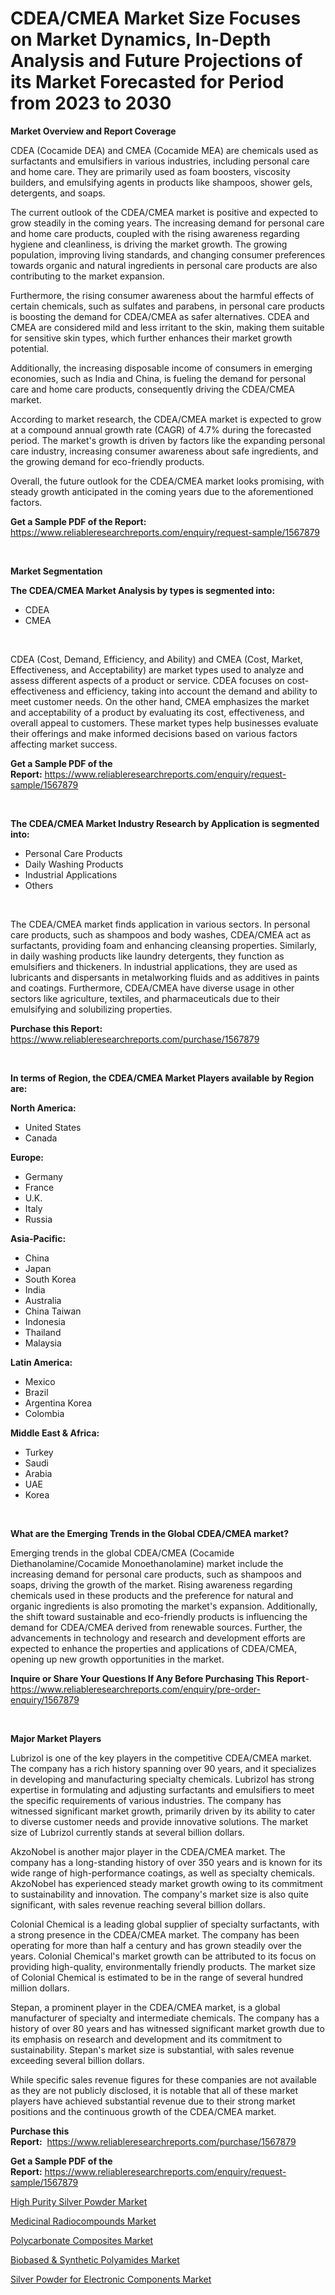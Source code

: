 <p><h1>CDEA/CMEA Market Size Focuses on Market Dynamics, In-Depth Analysis and Future Projections of its Market Forecasted for Period from 2023 to 2030</h1></p><p><strong>Market Overview and Report Coverage</strong></p>
<p><p>CDEA (Cocamide DEA) and CMEA (Cocamide MEA) are chemicals used as surfactants and emulsifiers in various industries, including personal care and home care. They are primarily used as foam boosters, viscosity builders, and emulsifying agents in products like shampoos, shower gels, detergents, and soaps.</p><p>The current outlook of the CDEA/CMEA market is positive and expected to grow steadily in the coming years. The increasing demand for personal care and home care products, coupled with the rising awareness regarding hygiene and cleanliness, is driving the market growth. The growing population, improving living standards, and changing consumer preferences towards organic and natural ingredients in personal care products are also contributing to the market expansion.</p><p>Furthermore, the rising consumer awareness about the harmful effects of certain chemicals, such as sulfates and parabens, in personal care products is boosting the demand for CDEA/CMEA as safer alternatives. CDEA and CMEA are considered mild and less irritant to the skin, making them suitable for sensitive skin types, which further enhances their market growth potential.</p><p>Additionally, the increasing disposable income of consumers in emerging economies, such as India and China, is fueling the demand for personal care and home care products, consequently driving the CDEA/CMEA market.</p><p>According to market research, the CDEA/CMEA market is expected to grow at a compound annual growth rate (CAGR) of 4.7% during the forecasted period. The market's growth is driven by factors like the expanding personal care industry, increasing consumer awareness about safe ingredients, and the growing demand for eco-friendly products.</p><p>Overall, the future outlook for the CDEA/CMEA market looks promising, with steady growth anticipated in the coming years due to the aforementioned factors.</p></p>
<p><strong>Get a Sample PDF of the Report:</strong> <a href="https://www.reliableresearchreports.com/enquiry/request-sample/1567879">https://www.reliableresearchreports.com/enquiry/request-sample/1567879</a></p>
<p>&nbsp;</p>
<p><strong>Market Segmentation</strong></p>
<p><strong>The CDEA/CMEA Market Analysis by types is segmented into:</strong></p>
<p><ul><li>CDEA</li><li>CMEA</li></ul></p>
<p>&nbsp;</p>
<p><p>CDEA (Cost, Demand, Efficiency, and Ability) and CMEA (Cost, Market, Effectiveness, and Acceptability) are market types used to analyze and assess different aspects of a product or service. CDEA focuses on cost-effectiveness and efficiency, taking into account the demand and ability to meet customer needs. On the other hand, CMEA emphasizes the market and acceptability of a product by evaluating its cost, effectiveness, and overall appeal to customers. These market types help businesses evaluate their offerings and make informed decisions based on various factors affecting market success.</p></p>
<p><strong>Get a Sample PDF of the Report:</strong>&nbsp;<a href="https://www.reliableresearchreports.com/enquiry/request-sample/1567879">https://www.reliableresearchreports.com/enquiry/request-sample/1567879</a></p>
<p>&nbsp;</p>
<p><strong>The CDEA/CMEA Market Industry Research by Application is segmented into:</strong></p>
<p><ul><li>Personal Care Products</li><li>Daily Washing Products</li><li>Industrial Applications</li><li>Others</li></ul></p>
<p>&nbsp;</p>
<p><p>The CDEA/CMEA market finds application in various sectors. In personal care products, such as shampoos and body washes, CDEA/CMEA act as surfactants, providing foam and enhancing cleansing properties. Similarly, in daily washing products like laundry detergents, they function as emulsifiers and thickeners. In industrial applications, they are used as lubricants and dispersants in metalworking fluids and as additives in paints and coatings. Furthermore, CDEA/CMEA have diverse usage in other sectors like agriculture, textiles, and pharmaceuticals due to their emulsifying and solubilizing properties.</p></p>
<p><strong>Purchase this Report:</strong>&nbsp; <a href="https://www.reliableresearchreports.com/purchase/1567879">https://www.reliableresearchreports.com/purchase/1567879</a></p>
<p>&nbsp;</p>
<p><strong>In terms of Region, the CDEA/CMEA Market Players available by Region are:</strong></p>
<p>
    <p> <strong> North America: </strong>
        <ul>
            <li>United States</li>
            <li>Canada</li>
        </ul>
        </p> 
    <p> <strong> Europe: </strong>
        <ul>
            <li>Germany</li>
            <li>France</li>
            <li>U.K.</li>
            <li>Italy</li>
            <li>Russia</li>
        </ul>
        </p> 
    <p> <strong> Asia-Pacific: </strong>
        <ul>
            <li>China</li>
            <li>Japan</li>
            <li>South Korea</li>
            <li>India</li>
            <li>Australia</li>
            <li>China Taiwan</li>
            <li>Indonesia</li>
            <li>Thailand</li>
            <li>Malaysia</li>
        </ul>
        </p> 
    <p> <strong> Latin America: </strong>
        <ul>
            <li>Mexico</li>
            <li>Brazil</li>
            <li>Argentina Korea</li>
            <li>Colombia</li>
        </ul>
        </p> 
    <p> <strong> Middle East & Africa: </strong>
        <ul>
            <li>Turkey</li>
            <li>Saudi</li>
            <li>Arabia</li>
            <li>UAE</li>
            <li>Korea</li>
        </ul>
    </p>
    </p>
<p>&nbsp;</p>
<p><strong>What are the Emerging Trends in the Global CDEA/CMEA market?</strong></p>
<p><p>Emerging trends in the global CDEA/CMEA (Cocamide Diethanolamine/Cocamide Monoethanolamine) market include the increasing demand for personal care products, such as shampoos and soaps, driving the growth of the market. Rising awareness regarding chemicals used in these products and the preference for natural and organic ingredients is also promoting the market's expansion. Additionally, the shift toward sustainable and eco-friendly products is influencing the demand for CDEA/CMEA derived from renewable sources. Further, the advancements in technology and research and development efforts are expected to enhance the properties and applications of CDEA/CMEA, opening up new growth opportunities in the market.</p></p>
<p><strong>Inquire or Share Your Questions If Any Before Purchasing This Report</strong>- <a href="https://www.reliableresearchreports.com/enquiry/pre-order-enquiry/1567879">https://www.reliableresearchreports.com/enquiry/pre-order-enquiry/1567879</a></p>
<p>&nbsp;</p>
<p><strong>Major Market Players</strong></p>
<p><p>Lubrizol is one of the key players in the competitive CDEA/CMEA market. The company has a rich history spanning over 90 years, and it specializes in developing and manufacturing specialty chemicals. Lubrizol has strong expertise in formulating and adjusting surfactants and emulsifiers to meet the specific requirements of various industries. The company has witnessed significant market growth, primarily driven by its ability to cater to diverse customer needs and provide innovative solutions. The market size of Lubrizol currently stands at several billion dollars.</p><p>AkzoNobel is another major player in the CDEA/CMEA market. The company has a long-standing history of over 350 years and is known for its wide range of high-performance coatings, as well as specialty chemicals. AkzoNobel has experienced steady market growth owing to its commitment to sustainability and innovation. The company's market size is also quite significant, with sales revenue reaching several billion dollars.</p><p>Colonial Chemical is a leading global supplier of specialty surfactants, with a strong presence in the CDEA/CMEA market. The company has been operating for more than half a century and has grown steadily over the years. Colonial Chemical's market growth can be attributed to its focus on providing high-quality, environmentally friendly products. The market size of Colonial Chemical is estimated to be in the range of several hundred million dollars.</p><p>Stepan, a prominent player in the CDEA/CMEA market, is a global manufacturer of specialty and intermediate chemicals. The company has a history of over 80 years and has witnessed significant market growth due to its emphasis on research and development and its commitment to sustainability. Stepan's market size is substantial, with sales revenue exceeding several billion dollars.</p><p>While specific sales revenue figures for these companies are not available as they are not publicly disclosed, it is notable that all of these market players have achieved substantial revenue due to their strong market positions and the continuous growth of the CDEA/CMEA market.</p></p>
<p><strong>Purchase this Report:</strong>&nbsp;&nbsp;<a href="https://www.reliableresearchreports.com/purchase/1567879">https://www.reliableresearchreports.com/purchase/1567879</a></p>
<p></p>
<p><strong>Get a Sample PDF of the Report:</strong>&nbsp;<a href="https://www.reliableresearchreports.com/enquiry/request-sample/1567879">https://www.reliableresearchreports.com/enquiry/request-sample/1567879</a></p>
<p><p><a href="https://www.linkedin.com/pulse/high-purity-silver-powder-market-research-report-unlocks-3nfge/">High Purity Silver Powder Market</a></p><p><a href="https://www.linkedin.com/pulse/medicinal-radiocompounds-market-size-share-amp-trends-analysis-4vnre/">Medicinal Radiocompounds Market</a></p><p><a href="https://medium.com/@santosh735584/polycarbonate-composites-market-size-growth-forecast-2023-2030-7958140ea9ef">Polycarbonate Composites Market</a></p><p><a href="https://medium.com/@ridhantakke90/biobased-amp-synthetic-polyamides-market-size-growth-forecast-2023-2030-296138028f6c">Biobased & Synthetic Polyamides Market</a></p><p><a href="https://www.linkedin.com/pulse/silver-powder-electronic-components-market-share-amp-euqye/">Silver Powder for Electronic Components Market</a></p></p>